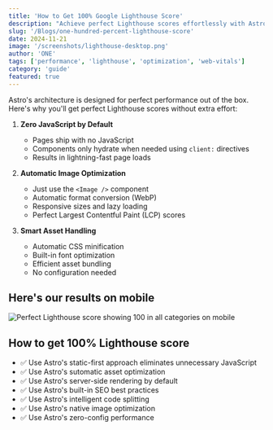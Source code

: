 ```yaml
---
title: 'How to Get 100% Google Lighthouse Score'
description: "Achieve perfect Lighthouse scores effortlessly with Astro's built-in optimizations"
slug: '/Blogs/one-hundred-percent-lighthouse-score'
date: 2024-11-21
image: '/screenshots/lighthouse-desktop.png'
author: 'ONE'
tags: ['performance', 'lighthouse', 'optimization', 'web-vitals']
category: 'guide'
featured: true
---
```


Astro's architecture is designed for perfect performance out of the box. Here's why you'll get perfect Lighthouse scores without extra effort:

1. **Zero JavaScript by Default**
   - Pages ship with no JavaScript
   - Components only hydrate when needed using `client:` directives
   - Results in lightning-fast page loads

2. **Automatic Image Optimization**
   - Just use the `<Image />` component
   - Automatic format conversion (WebP)
   - Responsive sizes and lazy loading
   - Perfect Largest Contentful Paint (LCP) scores

3. **Smart Asset Handling**
   - Automatic CSS minification
   - Built-in font optimization
   - Efficient asset bundling
   - No configuration needed

## Here's our results on mobile

<Image 
  src="/screenshots/lighthouse-mobile.png" 
  alt="Perfect Lighthouse score showing 100 in all categories on mobile" 
  width={800} 
  height={400} 
  format="webp"
/>

## How to get 100% Lighthouse score

- ✅ Use Astro's static-first approach eliminates unnecessary JavaScript
- ✅ Use Astro's sutomatic asset optimization
- ✅ Use Astro's server-side rendering by default
- ✅ Use Astro's built-in SEO best practices
- ✅ Use Astro's intelligent code splitting
- ✅ Use Astro's native image optimization
- ✅ Use Astro's zero-config performance
